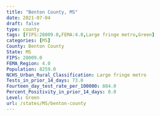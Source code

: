 ```yaml
---
title: "Benton County, MS"
date: 2021-07-04
draft: false
type: county
tags: [FIPS:28009.0,FEMA:4.0,Large fringe metro,Green]
categories: [MS]
County: Benton County
State: MS
FIPS: 28009.0
FEMA_Region: 4.0
Population: 8259.0
NCHS_Urban_Rural_Classification: Large fringe metro
Tests_in_prior_14_days: 73.0
Fourteen_day_test_rate_per_100000: 884.0
Percent_Positivity_in_prior_14_days: 0.0
Level: Green
url: /states/MS/benton-county
---
```



